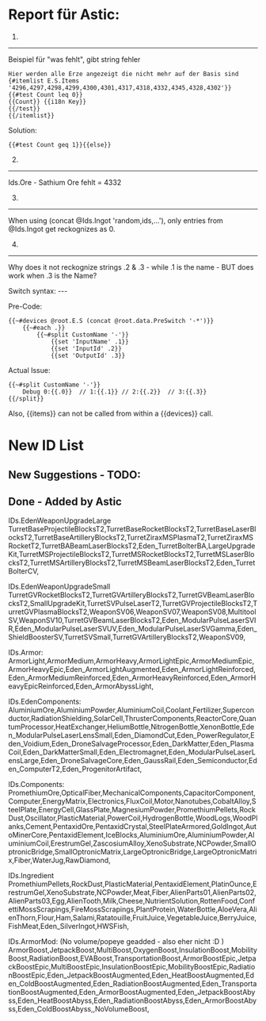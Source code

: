 Report für Astic:
=================

1.
----

Beispiel für "was fehlt", gibt string fehler

	Hier werden alle Erze angezeigt die nicht mehr auf der Basis sind
	{#itemlist E.S.Items '4296,4297,4298,4299,4300,4301,4317,4318,4332,4345,4328,4302'}}
	{{#test Count leq 0}}
	{{Count}} {{i18n Key}}
	{{/test}}
	{{/itemlist}}

Solution:

	{{#test Count geq 1}}{{else}}


2.
----

Ids.Ore - Sathium Ore fehlt = 4332

3.
----

When using (concat @Ids.Ingot 'random,ids,...'), only entries from @Ids.Ingot get reckognizes as 0.

4.
----

Why does it not reckognize strings .2 & .3 - while .1 is the name - BUT does work when .3 is the Name?

Switch syntax:  <prefix>-<Descriton>-<OreID>-<IngotID>

Pre-Code:

	{{~#devices @root.E.S (concat @root.data.PreSwitch '-*')}}
		{{~#each .}}
			{{~#split CustomName '-'}}
				{{set 'InputName' .1}}
				{{set 'InputId' .2}}
				{{set 'OutputId' .3}}

Actual Issue:

	{{~#split CustomName '-'}}
		Debug 0:{{.0}}  // 1:{{.1}} // 2:{{.2}}  // 3:{{.3}}
	{{/split}}

Also, {{items}} can not be called from within a {{devices}} call.



New ID List
============

New Suggestions - TODO:
-----------------------


Done - Added by Astic
---------------------


IDs.EdenWeaponUpgradeLarge
TurretBaseProjectileBlocksT2,TurretBaseRocketBlocksT2,TurretBaseLaserBlocksT2,TurretBaseArtilleryBlocksT2,TurretZiraxMSPlasmaT2,TurretZiraxMSRocketT2,TurretBABeamLaserBlocksT2,Eden_TurretBolterBA,LargeUpgradeKit,TurretMSProjectileBlocksT2,TurretMSRocketBlocksT2,TurretMSLaserBlocksT2,TurretMSArtilleryBlocksT2,TurretMSBeamLaserBlocksT2,Eden_TurretBolterCV,

IDs.EdenWeaponUpgradeSmall
TurretGVRocketBlocksT2,TurretGVArtilleryBlocksT2,TurretGVBeamLaserBlocksT2,SmallUpgradeKit,TurretSVPulseLaserT2,TurretGVProjectileBlocksT2,TurretGVPlasmaBlocksT2,WeaponSV06,WeaponSV07,WeaponSV08,MultitoolSV,WeaponSV10,TurretGVBeamLaserBlocksT2,Eden_ModularPulseLaserSVIR,Eden_ModularPulseLaserSVUV,Eden_ModularPulseLaserSVGamma,Eden_ShieldBoosterSV,TurretSVSmall,TurretGVArtilleryBlocksT2,WeaponSV09,

IDs.Armor:
ArmorLight,ArmorMedium,ArmorHeavy,ArmorLightEpic,ArmorMediumEpic,ArmorHeavyEpic,Eden_ArmorLightAugmented,Eden_ArmorLightReinforced,Eden_ArmorMediumReinforced,Eden_ArmorHeavyReinforced,Eden_ArmorHeavyEpicReinforced,Eden_ArmorAbyssLight,

IDs.EdenComponents:
AluminiumOre,AluminiumPowder,AluminiumCoil,Coolant,Fertilizer,Superconductor,RadiationShielding,SolarCell,ThrusterComponents,ReactorCore,QuantumProcessor,HeatExchanger,HeliumBottle,NitrogenBottle,XenonBottle,Eden_ModularPulseLaserLensSmall,Eden_DiamondCut,Eden_PowerRegulator,Eden_Voidium,Eden_DroneSalvageProcessor,Eden_DarkMatter,Eden_PlasmaCoil,Eden_DarkMatterSmall,Eden_Electromagnet,Eden_ModularPulseLaserLensLarge,Eden_DroneSalvageCore,Eden_GaussRail,Eden_Semiconductor,Eden_ComputerT2,Eden_ProgenitorArtifact,

IDs.Components:
PromethiumOre,OpticalFiber,MechanicalComponents,CapacitorComponent,Computer,EnergyMatrix,Electronics,FluxCoil,Motor,Nanotubes,CobaltAlloy,SteelPlate,EnergyCell,GlassPlate,MagnesiumPowder,PromethiumPellets,RockDust,Oscillator,PlasticMaterial,PowerCoil,HydrogenBottle,WoodLogs,WoodPlanks,Cement,PentaxidOre,PentaxidCrystal,SteelPlateArmored,GoldIngot,AutoMinerCore,PentaxidElement,IceBlocks,AluminiumOre,AluminiumPowder,AluminiumCoil,ErestrumGel,ZascosiumAlloy,XenoSubstrate,NCPowder,SmallOptronicBridge,SmallOptronicMatrix,LargeOptronicBridge,LargeOptronicMatrix,Fiber,WaterJug,RawDiamond,

IDs.Ingredient
PromethiumPellets,RockDust,PlasticMaterial,PentaxidElement,PlatinOunce,ErestrumGel,XenoSubstrate,NCPowder,Meat,Fiber,AlienParts01,AlienParts02,AlienParts03,Egg,AlienTooth,Milk,Cheese,NutrientSolution,RottenFood,ConfettiMossScrapings,FireMossScrapings,PlantProtein,WaterBottle,AloeVera,AlienThorn,Flour,Ham,Salami,Ratatouille,FruitJuice,VegetableJuice,BerryJuice,FishMeat,Eden_SilverIngot,HWSFish,

IDs.ArmorMod: (No volume/popeye geadded - also eher nicht :D )
ArmorBoost,JetpackBoost,MultiBoost,OxygenBoost,InsulationBoost,MobilityBoost,RadiationBoost,EVABoost,TransportationBoost,ArmorBoostEpic,JetpackBoostEpic,MultiBoostEpic,InsulationBoostEpic,MobilityBoostEpic,RadiationBoostEpic,Eden_JetpackBoostAugmented,Eden_HeatBoostAugmented,Eden_ColdBoostAugmented,Eden_RadiationBoostAugmented,Eden_TransportationBoostAugmented,Eden_ArmorBoostAugmented,Eden_JetpackBoostAbyss,Eden_HeatBoostAbyss,Eden_RadiationBoostAbyss,Eden_ArmorBoostAbyss,Eden_ColdBoostAbyss,,NoVolumeBoost,
